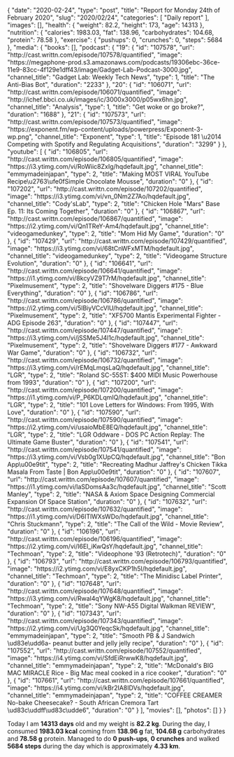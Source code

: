{
    "date": "2020-02-24",
    "type": "post",
    "title": "Report for Monday 24th of February 2020",
    "slug": "2020\/02\/24",
    "categories": [
        "Daily report"
    ],
    "images": [],
    "health": {
        "weight": 82.2,
        "height": 173,
        "age": 14313
    },
    "nutrition": {
        "calories": 1983.03,
        "fat": 138.96,
        "carbohydrates": 104.68,
        "protein": 78.58
    },
    "exercise": {
        "pushups": 0,
        "crunches": 0,
        "steps": 5684
    },
    "media": {
        "books": [],
        "podcast": {
            "19": {
                "id": "107578",
                "url": "http:\/\/cast.writtn.com\/episode\/107578\/quantified",
                "image": "https:\/\/megaphone-prod.s3.amazonaws.com\/podcasts\/19306ebc-36ce-11e9-83cc-4f129e1dff43\/image\/Gadget-Lab-Podcast-3000.jpg",
                "channel_title": "Gadget Lab: Weekly Tech News",
                "type": 1,
                "title": "The Anti-Bias Bot",
                "duration": "2233"
            },
            "20": {
                "id": "106071",
                "url": "http:\/\/cast.writtn.com\/episode\/106071\/quantified",
                "image": "http:\/\/ichef.bbci.co.uk\/images\/ic\/3000x3000\/p05wx6hn.jpg",
                "channel_title": "Analysis",
                "type": 1,
                "title": "Get woke or go broke?",
                "duration": "1688"
            },
            "21": {
                "id": "107573",
                "url": "http:\/\/cast.writtn.com\/episode\/107573\/quantified",
                "image": "https:\/\/exponent.fm\/wp-content\/uploads\/powerpress\/Exponent-3-wp.png",
                "channel_title": "Exponent",
                "type": 1,
                "title": "Episode 181 \u2014 Competing with Spotify and Regulating Acquisitions",
                "duration": "3299"
            }
        },
        "youtube": [
            {
                "id": "106805",
                "url": "http:\/\/cast.writtn.com\/episode\/106805\/quantified",
                "image": "https:\/\/i3.ytimg.com\/vi\/RoWiic8ZxIg\/hqdefault.jpg",
                "channel_title": "emmymadeinjapan",
                "type": 2,
                "title": "Making MOST VIRAL YouTube Recipe\u2763\ufe0fSimple Chocolate Mousse",
                "duration": "0"
            },
            {
                "id": "107202",
                "url": "http:\/\/cast.writtn.com\/episode\/107202\/quantified",
                "image": "https:\/\/i3.ytimg.com\/vi\/vn_0Nm2Z7Ao\/hqdefault.jpg",
                "channel_title": "Cody'sLab",
                "type": 2,
                "title": "Chicken Hole \"Mars\" Base Ep. 11: Its Coming Together",
                "duration": "0"
            },
            {
                "id": "106867",
                "url": "http:\/\/cast.writtn.com\/episode\/106867\/quantified",
                "image": "https:\/\/i2.ytimg.com\/vi\/Qn1TReY-Am4\/hqdefault.jpg",
                "channel_title": "videogamedunkey",
                "type": 2,
                "title": "Mom Hid My Game",
                "duration": "0"
            },
            {
                "id": "107429",
                "url": "http:\/\/cast.writtn.com\/episode\/107429\/quantified",
                "image": "https:\/\/i3.ytimg.com\/vi\/68tCnWFxMTM\/hqdefault.jpg",
                "channel_title": "videogamedunkey",
                "type": 2,
                "title": "Videogame Structure Evolution",
                "duration": "0"
            },
            {
                "id": "106641",
                "url": "http:\/\/cast.writtn.com\/episode\/106641\/quantified",
                "image": "https:\/\/i1.ytimg.com\/vi\/8kcyVZ9T7rM\/hqdefault.jpg",
                "channel_title": "Pixelmusement",
                "type": 2,
                "title": "Shovelware Diggers #175 - Blue Everything",
                "duration": "0"
            },
            {
                "id": "106786",
                "url": "http:\/\/cast.writtn.com\/episode\/106786\/quantified",
                "image": "https:\/\/i2.ytimg.com\/vi\/5lBiyVCcVlU\/hqdefault.jpg",
                "channel_title": "Pixelmusement",
                "type": 2,
                "title": "XF5700 Mantis Experimental Fighter - ADG Episode 263",
                "duration": "0"
            },
            {
                "id": "107447",
                "url": "http:\/\/cast.writtn.com\/episode\/107447\/quantified",
                "image": "https:\/\/i3.ytimg.com\/vi\/jSSMe5J4l1c\/hqdefault.jpg",
                "channel_title": "Pixelmusement",
                "type": 2,
                "title": "Shovelware Diggers #177 - Awkward War Game",
                "duration": "0"
            },
            {
                "id": "106732",
                "url": "http:\/\/cast.writtn.com\/episode\/106732\/quantified",
                "image": "https:\/\/i3.ytimg.com\/vi\/rEMqLmqsLaQ\/hqdefault.jpg",
                "channel_title": "LGR",
                "type": 2,
                "title": "Roland SC-55ST: $400 MIDI Music Powerhouse from 1993",
                "duration": "0"
            },
            {
                "id": "107200",
                "url": "http:\/\/cast.writtn.com\/episode\/107200\/quantified",
                "image": "https:\/\/i1.ytimg.com\/vi\/P_P6KDLqmIQ\/hqdefault.jpg",
                "channel_title": "LGR",
                "type": 2,
                "title": "101 Love Letters for Windows: From 1995, With Love",
                "duration": "0"
            },
            {
                "id": "107590",
                "url": "http:\/\/cast.writtn.com\/episode\/107590\/quantified",
                "image": "https:\/\/i2.ytimg.com\/vi\/usaioMbE8EQ\/hqdefault.jpg",
                "channel_title": "LGR",
                "type": 2,
                "title": "LGR Oddware - DOS PC Action Replay: The Ultimate Game Buster",
                "duration": "0"
            },
            {
                "id": "107541",
                "url": "http:\/\/cast.writtn.com\/episode\/107541\/quantified",
                "image": "https:\/\/i3.ytimg.com\/vi\/Vsb0g1XUpCQ\/hqdefault.jpg",
                "channel_title": "Bon App\u00e9tit",
                "type": 2,
                "title": "Recreating Madhur Jaffrey's Chicken Tikka Masala From Taste | Bon App\u00e9tit",
                "duration": "0"
            },
            {
                "id": "107607",
                "url": "http:\/\/cast.writtn.com\/episode\/107607\/quantified",
                "image": "https:\/\/i1.ytimg.com\/vi\/laSDomsAa3c\/hqdefault.jpg",
                "channel_title": "Scott Manley",
                "type": 2,
                "title": "NASA & Axiom Space Designing Commercial Expansion Of Space Station",
                "duration": "0"
            },
            {
                "id": "107632",
                "url": "http:\/\/cast.writtn.com\/episode\/107632\/quantified",
                "image": "https:\/\/i1.ytimg.com\/vi\/D6ITlWXsWDo\/hqdefault.jpg",
                "channel_title": "Chris Stuckmann",
                "type": 2,
                "title": "The Call of the Wild - Movie Review",
                "duration": "0"
            },
            {
                "id": "106196",
                "url": "http:\/\/cast.writtn.com\/episode\/106196\/quantified",
                "image": "https:\/\/i2.ytimg.com\/vi\/I6El_iKwQsY\/hqdefault.jpg",
                "channel_title": "Techmoan",
                "type": 2,
                "title": "Videophone '93 (Retrotech)",
                "duration": "0"
            },
            {
                "id": "106793",
                "url": "http:\/\/cast.writtn.com\/episode\/106793\/quantified",
                "image": "https:\/\/i2.ytimg.com\/vi\/E8yxCKP1h5I\/hqdefault.jpg",
                "channel_title": "Techmoan",
                "type": 2,
                "title": "The Minidisc Label Printer",
                "duration": "0"
            },
            {
                "id": "107648",
                "url": "http:\/\/cast.writtn.com\/episode\/107648\/quantified",
                "image": "https:\/\/i3.ytimg.com\/vi\/Rwal4qYWgK8\/hqdefault.jpg",
                "channel_title": "Techmoan",
                "type": 2,
                "title": "Sony NW-A55 Digital Walkman REVIEW",
                "duration": "0"
            },
            {
                "id": "107343",
                "url": "http:\/\/cast.writtn.com\/episode\/107343\/quantified",
                "image": "https:\/\/i2.ytimg.com\/vi\/Ug3Q0YeqcSk\/hqdefault.jpg",
                "channel_title": "emmymadeinjapan",
                "type": 2,
                "title": "Smooth PB & J Sandwich \ud83e\udd6a- peanut butter and jelly jelly recipe",
                "duration": "0"
            },
            {
                "id": "107552",
                "url": "http:\/\/cast.writtn.com\/episode\/107552\/quantified",
                "image": "https:\/\/i4.ytimg.com\/vi\/SfdEiRrwwK8\/hqdefault.jpg",
                "channel_title": "emmymadeinjapan",
                "type": 2,
                "title": "McDonald's BIG MAC MIRACLE Rice - Big Mac meal cooked in a rice cooker",
                "duration": "0"
            },
            {
                "id": "107661",
                "url": "http:\/\/cast.writtn.com\/episode\/107661\/quantified",
                "image": "https:\/\/i4.ytimg.com\/vi\/kBr2IA8IDVs\/hqdefault.jpg",
                "channel_title": "emmymadeinjapan",
                "type": 2,
                "title": "COFFEE CREAMER No-bake Cheesecake? - South African Cremora Tart \ud83c\uddff\ud83c\udde6",
                "duration": "0"
            }
        ],
        "movies": [],
        "photos": []
    }
}

Today I am <strong>14313 days</strong> old and my weight is <strong>82.2 kg</strong>. During the day, I consumed <strong>1983.03 kcal</strong> coming from <strong>138.96 g</strong> fat, <strong>104.68 g</strong> carbohydrates and <strong>78.58 g</strong> protein. Managed to do <strong>0 push-ups</strong>, <strong>0 crunches</strong> and walked <strong>5684 steps</strong> during the day which is approximately <strong>4.33 km</strong>.